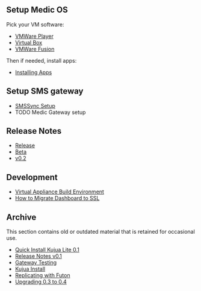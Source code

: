 
## Setup Medic OS

Pick your VM software:

* [VMWare Player](install/mmva-vmware.md)
* [Virtual Box](install/mmva-vbox.md)
* [VMWare Fusion](install/mmva-vmware-fusion.md)

Then if needed, install apps:

* [Installing Apps](install/garden.md)

## Setup SMS gateway
* [SMSSync Setup](install/smssync.md)
* TODO Medic Gateway setup

## Release Notes

* [Release](https://github.com/medic/medic-webapp/blob/master/Changes.md)
* [Beta](https://github.com/medic/medic-webapp/blob/testing/Changes.md)
* [v0.2](dev/release_notes/kujua02.md)

## Development

* [Virtual Appliance Build Environment](dev/mmva_build.md)
* [How to Migrate Dashboard to SSL](dev/update-markets.md)

## Archive

This section contains old or outdated material that is retained for occasional use.

* [Quick Install Kujua Lite 0.1](install/quick.md)
* [Release Notes v0.1](dev/release_notes/kujua01.md)
* [Gateway Testing](testing.md)
* [Kujua Install](install/old.md)
* [Replicating with Futon](config/replicate.md)
* [Upgrading 0.3 to 0.4](config/upgrade-0.3-to-0.4.md)

